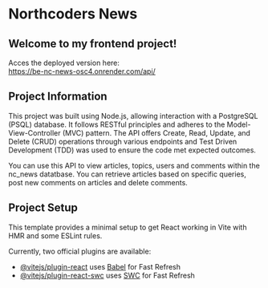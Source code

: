 # Northcoders News

## Welcome to my frontend project!

Acces the deployed version here:<br/>
https://be-nc-news-osc4.onrender.com/api/

## Project Information

This project was built using Node.js, allowing interaction with a PostgreSQL (PSQL) database. It follows RESTful principles and adheres to the Model-View-Controller (MVC) pattern. The API offers Create, Read, Update, and Delete (CRUD) operations through various endpoints and Test Driven Development (TDD) was used to ensure the code met expected outcomes.

You can use this API to view articles, topics, users and comments within the nc_news datatbase. You can retrieve articles based on specific queries, post new comments on articles and delete comments.

## Project Setup

This template provides a minimal setup to get React working in Vite with HMR and some ESLint rules.

Currently, two official plugins are available:

- [@vitejs/plugin-react](https://github.com/vitejs/vite-plugin-react/blob/main/packages/plugin-react/README.md) uses [Babel](https://babeljs.io/) for Fast Refresh
- [@vitejs/plugin-react-swc](https://github.com/vitejs/vite-plugin-react-swc) uses [SWC](https://swc.rs/) for Fast Refresh
